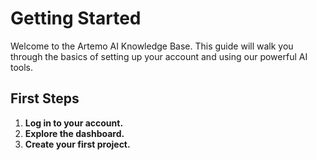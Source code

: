 # Getting Started

Welcome to the Artemo AI Knowledge Base. This guide will walk you through the basics of setting up your account and using our powerful AI tools.

## First Steps

1.  **Log in to your account.**
2.  **Explore the dashboard.**
3.  **Create your first project.**
